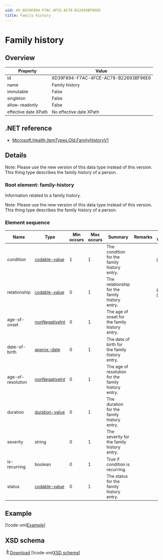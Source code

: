 ```yaml
---
uid: HV_6D39F894-F7AC-4FCE-AC78-B22693BF96E6
title: Family history
---
```


# Family history

## Overview

Property|Value
---|---
id|6D39F894-F7AC-4FCE-AC78-B22693BF96E6
name|Family history
immutable|False
singleton|False
allow-readonly|False
effective date XPath|No effective date XPath

## .NET reference
- [Microsoft.Health.ItemTypes.Old.FamilyHistoryV1](https://docs.microsoft.com/dotnet/api/microsoft.health.itemtypes.old.familyhistoryv1)

## Details
Note: Please use the new version of this data type instead of this version. <br /> This thing type describes the family history of a person.

<a name='family-history'></a>

### Root element: family-history

Information related to a family history.

Note: Please use the new version of this data type instead of this version. <br /> This thing type describes the family history of a person.

### Element sequence

Name|Type|Min occurs|Max occurs|Summary|Remarks|Preferred Vocabulary
---|---|---|---|---|---|---
condition|[codable-value](xref:HV_3e730686-781f-4616-aa0d-817bba8eb141#codable-value)|1|1|The condition for the family history entry.||[icd9cm](xref:HV_2f2cbd57-24b2-443b-bcd1-fb7f6e11530d)
relationship|[codable-value](xref:HV_3e730686-781f-4616-aa0d-817bba8eb141#codable-value)|0|1|The relationship for the family history entry.||[personal-relationship](xref:HV_9e22e9c5-a032-4375-8999-20c9d00954b9)
age-of-onset|[nonNegativeInt](xref:HV_3e730686-781f-4616-aa0d-817bba8eb141#nonNegativeInt)|0|1|The age of onset for the family history entry.||
date-of-birth|[approx-date](xref:HV_File_dates#approx-date)|0|1|The date of birth for the family history entry.||
age-of-resolution|[nonNegativeInt](xref:HV_3e730686-781f-4616-aa0d-817bba8eb141#nonNegativeInt)|0|1|The age of resolution for the family history entry.||
duration|[duration-value](xref:HV_3e730686-781f-4616-aa0d-817bba8eb141#duration-value)|0|1|The duration for the family history entry.||
severity|string|0|1|The severity for the family history entry.||
is-recurring|boolean|0|1|True if condition is recurring.||
status|[codable-value](xref:HV_3e730686-781f-4616-aa0d-817bba8eb141#codable-value)|0|1|The status for the family history entry.||

## Example
[!code-xml[Example](../../sample-xml/6D39F894-F7AC-4FCE-AC78-B22693BF96E6.xml)]

## XSD schema
[![Download](/healthvault/images/download.png)Download](../../xsd/family-history.1.xsd)
[!code-xml[XSD schema](../../xsd/family-history.1.xsd)]
